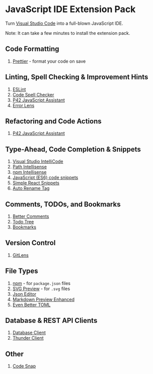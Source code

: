 # JavaScript IDE Extension Pack
Turn [Visual Studio Code](https://code.visualstudio.com/) into a full-blown JavaScript IDE. 

Note: It can take a few minutes to install the extension pack.

## Code Formatting
1. [Prettier](https://marketplace.visualstudio.com/items?itemName=esbenp.prettier-vscode) - format your code on save

## Linting, Spell Checking & Improvement Hints
1. [ESLint](https://marketplace.visualstudio.com/items?itemName=dbaeumer.vscode-eslint)
1. [Code Spell Checker](https://marketplace.visualstudio.com/items?itemName=streetsidesoftware.code-spell-checker)
1. [P42 JavaScript Assistant](https://marketplace.visualstudio.com/items?itemName=p42ai.refactor)
1. [Error Lens](https://marketplace.visualstudio.com/items?itemName=usernamehw.errorlens)

## Refactoring and Code Actions
1. [P42 JavaScript Assistant](https://marketplace.visualstudio.com/items?itemName=p42ai.refactor)

## Type-Ahead, Code Completion & Snippets
1. [Visual Studio IntelliCode](https://marketplace.visualstudio.com/items?itemName=VisualStudioExptTeam.vscodeintellicode)
1. [Path Intellisense](https://marketplace.visualstudio.com/items?itemName=christian-kohler.path-intellisense)
1. [npm Intellisense](https://marketplace.visualstudio.com/items?itemName=christian-kohler.npm-intellisense)
1. [JavaScript (ES6) code snippets](https://marketplace.visualstudio.com/items?itemName=xabikos.JavaScriptSnippets)
1. [Simple React Snippets](https://marketplace.visualstudio.com/items?itemName=burkeholland.simple-react-snippets)
1. [Auto Rename Tag](https://marketplace.visualstudio.com/items?itemName=formulahendry.auto-rename-tag)

## Comments, TODOs, and Bookmarks
1. [Better Comments](https://marketplace.visualstudio.com/items?itemName=aaron-bond.better-comments)
1. [Todo Tree](https://marketplace.visualstudio.com/items?itemName=gruntfuggly.todo-tree)
1. [Bookmarks](https://marketplace.visualstudio.com/items?itemName=alefragnani.bookmarks)

## Version Control
1. [GitLens](https://marketplace.visualstudio.com/items?itemName=eamodio.gitlens)

## File Types
1. [npm](https://marketplace.visualstudio.com/items?itemName=eg2.vscode-npm-script) - for `package.json` files
1. [SVG Preview](https://marketplace.visualstudio.com/items?itemName=simonsiefke.svg-preview) - for `.svg` files
1. [Json Editor](https://marketplace.visualstudio.com/items?itemName=nickdemayo.vscode-json-editor) 
1. [Markdown Preview Enhanced](https://marketplace.visualstudio.com/items?itemName=shd101wyy.markdown-preview-enhanced)
1. [Even Better TOML](https://marketplace.visualstudio.com/items?itemName=tamasfe.even-better-toml)

## Database & REST API Clients
1. [Database Client](https://marketplace.visualstudio.com/items?itemName=cweijan.vscode-database-client2)
1. [Thunder Client](https://marketplace.visualstudio.com/items?itemName=rangav.vscode-thunder-client)

## Other
1. [Code Snap](https://marketplace.visualstudio.com/items?itemName=adpyke.codesnap)